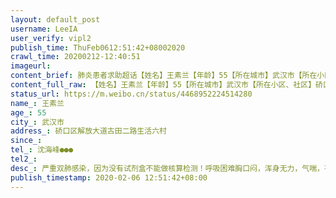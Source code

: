 ```yaml
---
layout: default_post
username: LeeIA
user_verify: vipl2
publish_time: ThuFeb0612:51:42+08002020
crawl_time: 20200212-12:40:51
imageurl: 
content_brief: 肺炎患者求助超话【姓名】王素兰【年龄】55【所在城市】武汉市【所在小区、社区】硚口区解放大道古田二路生活六村【患病时间】【联系方式】沈海峰 ●●●【病情描述】严重双肺感染，因为没有试剂盒不能做核算检测！呼吸困难胸口闷，浑身无力，气喘，有医生开的诊断书，有CT检查报告， ...全文
content_full_raw: 【姓名】王素兰【年龄】55【所在城市】武汉市【所在小区、社区】硚口区解放大道古田二路生活六村【患病时间】【联系方式】沈海峰●●●【病情描述】严重双肺感染，因为没有试剂盒不能做核算检测！呼吸困难胸口闷，浑身无力，气喘，有医生开的诊断书，有CT检查报告，和血常规检查结果，因为母亲病情严重已经好几天没有回家了！兄弟两个轮流照顾老人，哥哥也已被感染，万般无奈之下，向政府以及各位好心人求助，救救老人家紧急求助，希望能获得床位，急！！！！
status_url: https://m.weibo.cn/status/4468952224514280
name_: 王素兰
age_: 55
city_: 武汉市
address_: 硚口区解放大道古田二路生活六村
since_: 
tel_: 沈海峰●●●
tel2_: 
desc_: 严重双肺感染，因为没有试剂盒不能做核算检测！呼吸困难胸口闷，浑身无力，气喘，有医生开的诊断书，有CT检查报告，和血常规检查结果，因为母亲病情严重已经好几天没有回家了！兄弟两个轮流照顾老人，哥哥也已被感染，万般无奈之下，向政府以及各位好心人求助，救救老人家紧急求助，希望能获得床位，急！！！！
publish_timestamp: 2020-02-06 12:51:42+08:00
---
```


